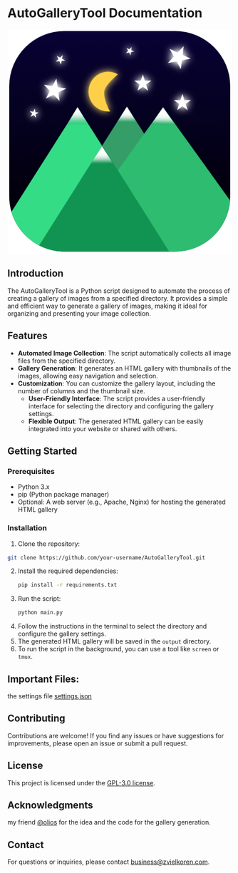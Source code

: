 # AutoGalleryTool Documentation

![AutoGalleryTool_Icon.png](../assets/icons/AutoGalleryTool_Icon.png "The Image for the app")
## Introduction

The AutoGalleryTool is a Python script designed to automate the process of creating a gallery of images from a specified
directory. It provides a simple and efficient way to generate a gallery of images, making it ideal for organizing and
presenting your image collection.

## Features

- **Automated Image Collection**: The script automatically collects all image files from the specified directory.
- **Gallery Generation**: It generates an HTML gallery with thumbnails of the images, allowing easy navigation and selection.
- **Customization**: You can customize the gallery layout, including the number of columns and the thumbnail size.
  - **User-Friendly Interface**: The script provides a user-friendly interface for selecting the directory and configuring
    the gallery settings.
  - **Flexible Output**: The generated HTML gallery can be easily integrated into your website or shared with others.

## Getting Started
 
### Prerequisites
  
- Python 3.x
- pip (Python package manager)
- Optional: A web server (e.g., Apache, Nginx) for hosting the generated HTML gallery

### Installation

1. Clone the repository:
  ```bash
  git clone https://github.com/your-username/AutoGalleryTool.git
  ```

2. Install the required
   dependencies:
   ```bash
   pip install -r requirements.txt
   ```
3. Run the script:
   ```bash
   python main.py
   ```
4. Follow the instructions in the terminal to select the directory and configure the gallery settings.
5. The generated HTML gallery will be saved in the `output` directory.
6. To run the script in the background, you can use a tool like `screen` or `tmux`.

## Important Files:
  the settings file [settings.json](../config/settings.json)


## Contributing

Contributions are welcome! If you find any issues or have suggestions for improvements, please open an issue or submit a
pull request.

## License

This project is licensed under the [GPL-3.0 license](LICENSE).

## Acknowledgments
my friend [@olios](https://github.com/ArielWy) for the idea and the code for the gallery generation.

## Contact

For questions or inquiries, please contact [business@zvielkoren.com](mailto:business@zvielkoren.com).


  